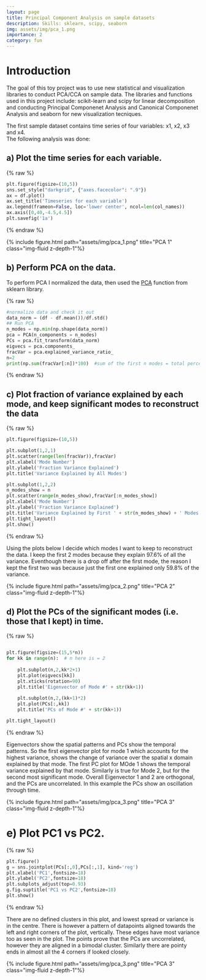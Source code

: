 ```yaml
---
layout: page
title: Principal Component Analysis on sample datasets
description: Skills: sklearn, scipy, seaborn
img: assets/img/pca_1.png
importance: 2
category: fun
---
```



# Introduction 
The goal of this toy project was to use new statistical and visualization libraries to conduct PCA/CCA on sample data. The libraries and functions used in this project include: scikit-learn and scipy for linear decomposition and conducting Principal Componenet Analysis and Canonical Componenet Analysis and seaborn for new visualization tecniques. 

The first sample dataset contains time series of four variables: x1, x2, x3 and x4.
<br>
The following analysis was done:

## a) Plot the time series for each variable.
{% raw %}
```python
plt.figure(figsize=(10,5))
sns.set_style("darkgrid", {"axes.facecolor": ".9"})
ax = df.plot()
ax.set_title('Timeseries for each variable')
ax.legend(frameon=False, loc='lower center', ncol=len(col_names))
ax.axis([0,40,-4.5,4.5])
plt.savefig('1a')
```
{% endraw %}

<div class="row">
    <div class="col-sm">
        {% include figure.html path="assets/img/pca_1.png" title="PCA 1" class="img-fluid z-depth-1"%}
    </div>
</div>


## b) Perform PCA on the data.

To perform PCA I normalized the data, then used the [PCA](https://scikit-learn.org/stable/modules/generated/sklearn.decomposition.PCA.html) function from sklearn library. 


{% raw %}
```python
#normalize data and check it out
data_norm = (df - df.mean())/df.std()
## Run PCA
n_modes = np.min(np.shape(data_norm))
pca = PCA(n_components = n_modes)
PCs = pca.fit_transform(data_norm)
eigvecs = pca.components_
fracVar = pca.explained_variance_ratio_
n=2
print(np.sum(fracVar[:n])*100)  #sum of the first n modes = total percent variance explained by the first n eigen vectors
```
{% endraw %}

## c) Plot fraction of variance explained by each mode, and keep significant modes to reconstruct the data

{% raw %}
```python
plt.figure(figsize=(10,5))

plt.subplot(1,2,1)
plt.scatter(range(len(fracVar)),fracVar)
plt.xlabel('Mode Number')
plt.ylabel('Fraction Variance Explained')
plt.title('Variance Explained by All Modes')

plt.subplot(1,2,2)
n_modes_show = n
plt.scatter(range(n_modes_show),fracVar[:n_modes_show])
plt.xlabel('Mode Number')
plt.ylabel('Fraction Variance Explained')
plt.title('Variance Explained by First ' + str(n_modes_show) + ' Modes')
plt.tight_layout()
plt.show()
```
{% endraw %}

Using the plots below I decide which modes I want to keep to reconstruct the data. I keep the first 2 modes because they explain 97.6% of all the variance. Eventhough there is a drop off after the first mode, the reason I kept the first two was because just the first one explained only 59.8% of the variance.

<div class="row">
    <div class="col-sm">
        {% include figure.html path="assets/img/pca_2.png" title="PCA 2" class="img-fluid z-depth-1"%}
    </div>
</div>


## d) Plot the PCs of the significant modes (i.e. those that I kept) in time. 


{% raw %}
```python

plt.figure(figsize=(15,5*n))
for kk in range(n):  # n here is = 2
    
    plt.subplot(n,2,kk*2+1)
    plt.plot(eigvecs[kk])
    plt.xticks(rotation=90)
    plt.title('Eigenvector of Mode #' + str(kk+1))
    
    plt.subplot(n,2,(kk+1)*2)
    plt.plot(PCs[:,kk])
    plt.title('PCs of Mode #' + str(kk+1))

plt.tight_layout()
```
{% endraw %}

Eigenvectors show the spatial patterns and PCs show the temporal patterns. So the first eigenvector plot for mode 1 which accounts for the highest variance, shows the change of variance over the spatial x domain explained by that mode. The first PC plot for MOde 1 shows the temporal variance explained by that mode. Similarly is true for Mode 2, but for the second most significant mode. Overall Eigenvector 1 and 2 are orthogonal, and the PCs are uncorrelated. In this example the PCs show an oscillation through time.

<div class="row">
    <div class="col-sm">
        {% include figure.html path="assets/img/pca_3.png" title="PCA 3" class="img-fluid z-depth-1"%}
    </div>
</div>

# e) Plot PC1 vs PC2. 
{% raw %}
```python
plt.figure()
g = sns.jointplot(PCs[:,0],PCs[:,1], kind='reg')
plt.xlabel('PC1',fontsize=18)
plt.ylabel('PC2',fontsize=18)
plt.subplots_adjust(top=0.93)
g.fig.suptitle('PC1 vs PC2',fontsize=18)
plt.show()
```
{% endraw %}

There are no defined clusters in this plot, and lowest spread or variance is in the centre. There is however a pattern of datapoints aligned towards the left and right corners of the plot, vertically. These edges have most variance too as seen in the plot. The points prove that the PCs are uncorrelated, however they are aligned in a bimodal cluster. Similarly there are pointy ends in almost all the 4 corners if looked closely.

<div class="row">
    <div class="col-sm">
        {% include figure.html path="assets/img/pca_3.png" title="PCA 3" class="img-fluid z-depth-1"%}
    </div>
</div>
